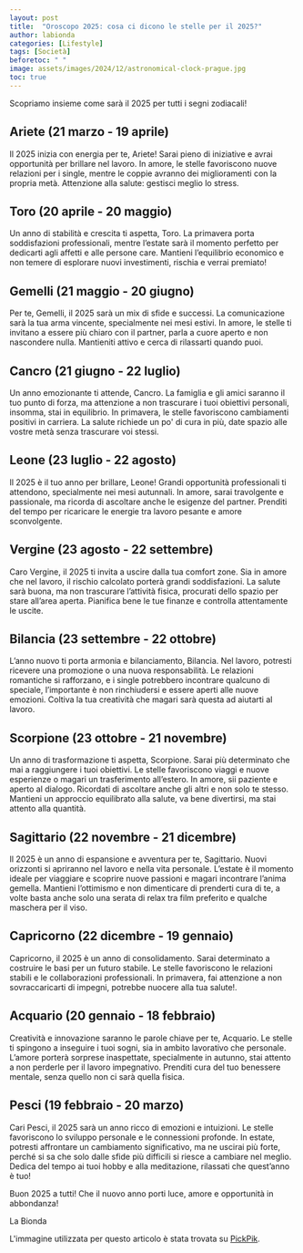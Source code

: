 ```yaml
---
layout: post
title:  "Oroscopo 2025: cosa ci dicono le stelle per il 2025?"
author: labionda
categories: [Lifestyle]
tags: [Società]
beforetoc: " "
image: assets/images/2024/12/astronomical-clock-prague.jpg
toc: true
---
```

Scopriamo insieme come sarà il 2025 per tutti i segni zodiacali!

## Ariete (21 marzo - 19 aprile) 

Il 2025 inizia con energia per te, Ariete! Sarai pieno di iniziative e avrai opportunità per brillare nel lavoro. In amore, le stelle favoriscono nuove relazioni per i single, mentre le coppie avranno dei miglioramenti con la propria metà. Attenzione alla salute: gestisci meglio lo stress. 

## Toro (20 aprile - 20 maggio) 

Un anno di stabilità e crescita ti aspetta, Toro. La primavera porta soddisfazioni professionali, mentre l’estate sarà il momento perfetto per dedicarti agli affetti e alle persone care. Mantieni l’equilibrio economico e non temere di esplorare nuovi investimenti, rischia e verrai premiato! 

## Gemelli (21 maggio - 20 giugno) 

Per te, Gemelli, il 2025 sarà un mix di sfide e successi. La comunicazione sarà la tua arma vincente, specialmente nei mesi estivi. In amore, le stelle ti invitano a essere più chiaro con il partner, parla a cuore aperto e non nascondere nulla. Mantieniti attivo e cerca di rilassarti quando puoi. 

## Cancro (21 giugno - 22 luglio) 

Un anno emozionante ti attende, Cancro. La famiglia e gli amici saranno il tuo punto di forza, ma attenzione a non trascurare i tuoi obiettivi personali, insomma, stai in equilibrio. In primavera, le stelle favoriscono cambiamenti positivi in carriera. La salute richiede un po' di cura in più, date spazio alle vostre metà senza trascurare voi stessi. 

## Leone (23 luglio - 22 agosto) 

Il 2025 è il tuo anno per brillare, Leone! Grandi opportunità professionali ti attendono, specialmente nei mesi autunnali. In amore, sarai travolgente e passionale, ma ricorda di ascoltare anche le esigenze del partner. Prenditi del tempo per ricaricare le energie tra lavoro pesante e amore sconvolgente. 

## Vergine (23 agosto - 22 settembre) 

Caro Vergine, il 2025 ti invita a uscire dalla tua comfort zone. Sia in amore che nel lavoro, il rischio calcolato porterà grandi soddisfazioni. La salute sarà buona, ma non trascurare l’attività fisica, procurati dello spazio per stare all’area aperta. Pianifica bene le tue finanze e controlla attentamente le uscite. 

## Bilancia (23 settembre - 22 ottobre) 

L’anno nuovo ti porta armonia e bilanciamento, Bilancia. Nel lavoro, potresti ricevere una promozione o una nuova responsabilità. Le relazioni romantiche si rafforzano, e i single potrebbero incontrare qualcuno di speciale, l’importante è non rinchiudersi e essere aperti alle nuove emozioni. Coltiva la tua creatività che magari sarà questa ad aiutarti al lavoro. 

## Scorpione (23 ottobre - 21 novembre) 

Un anno di trasformazione ti aspetta, Scorpione. Sarai più determinato che mai a raggiungere i tuoi obiettivi. Le stelle favoriscono viaggi e nuove esperienze o magari un trasferimento all’estero. In amore, sii paziente e aperto al dialogo. Ricordati di ascoltare anche gli altri e non solo te stesso. Mantieni un approccio equilibrato alla salute, va bene divertirsi, ma stai attento alla quantità.  

## Sagittario (22 novembre - 21 dicembre) 

Il 2025 è un anno di espansione e avventura per te, Sagittario. Nuovi orizzonti si apriranno nel lavoro e nella vita personale. L’estate è il momento ideale per viaggiare e scoprire nuove passioni e magari incontrare l’anima gemella. Mantieni l’ottimismo e non dimenticare di prenderti cura di te, a volte basta anche solo una serata di relax tra film preferito e qualche maschera per il viso.  

## Capricorno (22 dicembre - 19 gennaio) 

Capricorno, il 2025 è un anno di consolidamento. Sarai determinato a costruire le basi per un futuro stabile. Le stelle favoriscono le relazioni stabili e le collaborazioni professionali. In primavera, fai attenzione a non sovraccaricarti di impegni, potrebbe nuocere alla tua salute!. 

## Acquario (20 gennaio - 18 febbraio) 

Creatività e innovazione saranno le parole chiave per te, Acquario. Le stelle ti spingono a inseguire i tuoi sogni, sia in ambito lavorativo che personale. L’amore porterà sorprese inaspettate, specialmente in autunno, stai attento a non perderle per il lavoro impegnativo. Prenditi cura del tuo benessere mentale, senza quello non ci sarà quella fisica. 

## Pesci (19 febbraio - 20 marzo) 

Cari Pesci, il 2025 sarà un anno ricco di emozioni e intuizioni. Le stelle favoriscono lo sviluppo personale e le connessioni profonde. In estate, potresti affrontare un cambiamento significativo, ma ne uscirai più forte, perché si sa che solo dalle sfide più difficili si riesce a cambiare nel meglio. Dedica del tempo ai tuoi hobby e alla meditazione, rilassati che quest’anno è tuo! 

  

Buon 2025 a tutti! Che il nuovo anno porti luce, amore e opportunità in abbondanza! 

La Bionda


L'immagine utilizzata per questo articolo è stata trovata su [PickPik](https://www.pickpik.com/astronomical-clock-prague-old-town-city-czech-republic-capital-57611). 
